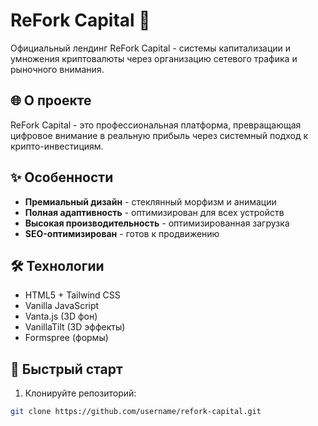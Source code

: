 # ReFork Capital 🚀

Официальный лендинг ReFork Capital - системы капитализации и умножения криптовалюты через организацию сетевого трафика и рыночного внимания.

## 🌐 О проекте

ReFork Capital - это профессиональная платформа, превращающая цифровое внимание в реальную прибыль через системный подход к крипто-инвестициям.

## ✨ Особенности

- **Премиальный дизайн** - стеклянный морфизм и анимации
- **Полная адаптивность** - оптимизирован для всех устройств
- **Высокая производительность** - оптимизированная загрузка
- **SEO-оптимизирован** - готов к продвижению

## 🛠 Технологии

- HTML5 + Tailwind CSS
- Vanilla JavaScript
- Vanta.js (3D фон)
- VanillaTilt (3D эффекты)
- Formspree (формы)

## 🚀 Быстрый старт

1. Клонируйте репозиторий:
```bash
git clone https://github.com/username/refork-capital.git
